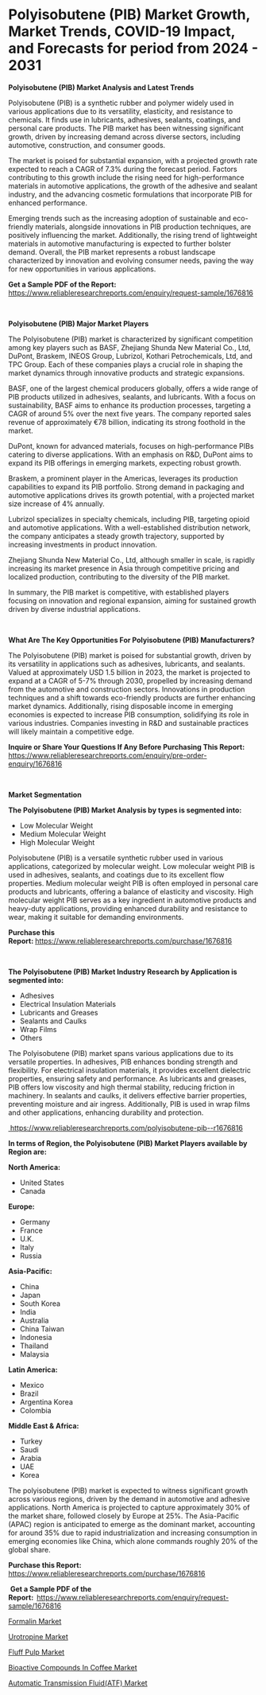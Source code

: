 <p><h1>Polyisobutene (PIB) Market Growth, Market Trends, COVID-19 Impact, and Forecasts for period from 2024 - 2031</h1></p><p><strong>Polyisobutene (PIB) Market Analysis and Latest Trends</strong></p>
<p><p>Polyisobutene (PIB) is a synthetic rubber and polymer widely used in various applications due to its versatility, elasticity, and resistance to chemicals. It finds use in lubricants, adhesives, sealants, coatings, and personal care products. The PIB market has been witnessing significant growth, driven by increasing demand across diverse sectors, including automotive, construction, and consumer goods.</p><p>The market is poised for substantial expansion, with a projected growth rate expected to reach a CAGR of 7.3% during the forecast period. Factors contributing to this growth include the rising need for high-performance materials in automotive applications, the growth of the adhesive and sealant industry, and the advancing cosmetic formulations that incorporate PIB for enhanced performance.</p><p>Emerging trends such as the increasing adoption of sustainable and eco-friendly materials, alongside innovations in PIB production techniques, are positively influencing the market. Additionally, the rising trend of lightweight materials in automotive manufacturing is expected to further bolster demand. Overall, the PIB market represents a robust landscape characterized by innovation and evolving consumer needs, paving the way for new opportunities in various applications.</p></p>
<p><strong>Get a Sample PDF of the Report:&nbsp;</strong> <a href="https://www.reliableresearchreports.com/enquiry/request-sample/1676816?utm_campaign=40&utm_medium=2&utm_source=Github&utm_content=ia&utm_term=11122024&utm_id=polyisobutene-pib">https://www.reliableresearchreports.com/enquiry/request-sample/1676816</a></p>
<p>&nbsp;</p>
<p><strong>Polyisobutene (PIB) Major Market Players</strong></p>
<p><p>The Polyisobutene (PIB) market is characterized by significant competition among key players such as BASF, Zhejiang Shunda New Material Co., Ltd, DuPont, Braskem, INEOS Group, Lubrizol, Kothari Petrochemicals, Ltd, and TPC Group. Each of these companies plays a crucial role in shaping the market dynamics through innovative products and strategic expansions.</p><p>BASF, one of the largest chemical producers globally, offers a wide range of PIB products utilized in adhesives, sealants, and lubricants. With a focus on sustainability, BASF aims to enhance its production processes, targeting a CAGR of around 5% over the next five years. The company reported sales revenue of approximately €78 billion, indicating its strong foothold in the market.</p><p>DuPont, known for advanced materials, focuses on high-performance PIBs catering to diverse applications. With an emphasis on R&D, DuPont aims to expand its PIB offerings in emerging markets, expecting robust growth.</p><p>Braskem, a prominent player in the Americas, leverages its production capabilities to expand its PIB portfolio. Strong demand in packaging and automotive applications drives its growth potential, with a projected market size increase of 4% annually.</p><p>Lubrizol specializes in specialty chemicals, including PIB, targeting opioid and automotive applications. With a well-established distribution network, the company anticipates a steady growth trajectory, supported by increasing investments in product innovation.</p><p>Zhejiang Shunda New Material Co., Ltd, although smaller in scale, is rapidly increasing its market presence in Asia through competitive pricing and localized production, contributing to the diversity of the PIB market.</p><p>In summary, the PIB market is competitive, with established players focusing on innovation and regional expansion, aiming for sustained growth driven by diverse industrial applications.</p></p>
<p>&nbsp;</p>
<p><strong>What Are The Key Opportunities For Polyisobutene (PIB) Manufacturers?</strong></p>
<p><p>The Polyisobutene (PIB) market is poised for substantial growth, driven by its versatility in applications such as adhesives, lubricants, and sealants. Valued at approximately USD 1.5 billion in 2023, the market is projected to expand at a CAGR of 5-7% through 2030, propelled by increasing demand from the automotive and construction sectors. Innovations in production techniques and a shift towards eco-friendly products are further enhancing market dynamics. Additionally, rising disposable income in emerging economies is expected to increase PIB consumption, solidifying its role in various industries. Companies investing in R&D and sustainable practices will likely maintain a competitive edge.</p></p>
<p><strong>Inquire or Share Your Questions If Any Before Purchasing This Report:</strong> <a href="https://www.reliableresearchreports.com/enquiry/pre-order-enquiry/1676816?utm_campaign=40&utm_medium=2&utm_source=Github&utm_content=ia&utm_term=11122024&utm_id=polyisobutene-pib">https://www.reliableresearchreports.com/enquiry/pre-order-enquiry/1676816</a></p>
<p>&nbsp;</p>
<p><strong>Market Segmentation</strong></p>
<p><strong>The Polyisobutene (PIB) Market Analysis by types is segmented into:</strong></p>
<p><ul><li>Low Molecular Weight</li><li>Medium Molecular Weight</li><li>High Molecular Weight</li></ul></p>
<p><p>Polyisobutene (PIB) is a versatile synthetic rubber used in various applications, categorized by molecular weight. Low molecular weight PIB is used in adhesives, sealants, and coatings due to its excellent flow properties. Medium molecular weight PIB is often employed in personal care products and lubricants, offering a balance of elasticity and viscosity. High molecular weight PIB serves as a key ingredient in automotive products and heavy-duty applications, providing enhanced durability and resistance to wear, making it suitable for demanding environments.</p></p>
<p><strong>Purchase this Report:&nbsp;</strong><a href="https://www.reliableresearchreports.com/purchase/1676816?utm_campaign=40&utm_medium=2&utm_source=Github&utm_content=ia&utm_term=11122024&utm_id=polyisobutene-pib">https://www.reliableresearchreports.com/purchase/1676816</a></p>
<p>&nbsp;</p>
<p><strong>The Polyisobutene (PIB) Market Industry Research by Application is segmented into:</strong></p>
<p><ul><li>Adhesives</li><li>Electrical Insulation Materials</li><li>Lubricants and Greases</li><li>Sealants and Caulks</li><li>Wrap Films</li><li>Others</li></ul></p>
<p><p>The Polyisobutene (PIB) market spans various applications due to its versatile properties. In adhesives, PIB enhances bonding strength and flexibility. For electrical insulation materials, it provides excellent dielectric properties, ensuring safety and performance. As lubricants and greases, PIB offers low viscosity and high thermal stability, reducing friction in machinery. In sealants and caulks, it delivers effective barrier properties, preventing moisture and air ingress. Additionally, PIB is used in wrap films and other applications, enhancing durability and protection.</p></p>
<p><a href="https://www.reliableresearchreports.com/polyisobutene-pib--r1676816?utm_campaign=40&utm_medium=2&utm_source=Github&utm_content=ia&utm_term=11122024&utm_id=polyisobutene-pib">&nbsp;https://www.reliableresearchreports.com/polyisobutene-pib--r1676816</a></p>
<p><strong>In terms of Region, the Polyisobutene (PIB) Market Players available by Region are:</strong></p>
<p>
    <p> <strong> North America: </strong>
        <ul>
            <li>United States</li>
            <li>Canada</li>
        </ul>
        </p> 
    <p> <strong> Europe: </strong>
        <ul>
            <li>Germany</li>
            <li>France</li>
            <li>U.K.</li>
            <li>Italy</li>
            <li>Russia</li>
        </ul>
        </p> 
    <p> <strong> Asia-Pacific: </strong>
        <ul>
            <li>China</li>
            <li>Japan</li>
            <li>South Korea</li>
            <li>India</li>
            <li>Australia</li>
            <li>China Taiwan</li>
            <li>Indonesia</li>
            <li>Thailand</li>
            <li>Malaysia</li>
        </ul>
        </p> 
    <p> <strong> Latin America: </strong>
        <ul>
            <li>Mexico</li>
            <li>Brazil</li>
            <li>Argentina Korea</li>
            <li>Colombia</li>
        </ul>
        </p> 
    <p> <strong> Middle East & Africa: </strong>
        <ul>
            <li>Turkey</li>
            <li>Saudi</li>
            <li>Arabia</li>
            <li>UAE</li>
            <li>Korea</li>
        </ul>
    </p>
    </p>
<p><p>The polyisobutene (PIB) market is expected to witness significant growth across various regions, driven by the demand in automotive and adhesive applications. North America is projected to capture approximately 30% of the market share, followed closely by Europe at 25%. The Asia-Pacific (APAC) region is anticipated to emerge as the dominant market, accounting for around 35% due to rapid industrialization and increasing consumption in emerging economies like China, which alone commands roughly 20% of the global share.</p></p>
<p><strong>Purchase this Report: </strong><a href="https://www.reliableresearchreports.com/purchase/1676816?utm_campaign=40&utm_medium=2&utm_source=Github&utm_content=ia&utm_term=11122024&utm_id=polyisobutene-pib">https://www.reliableresearchreports.com/purchase/1676816</a></p>
<p>&nbsp;<strong>Get a Sample PDF of the Report:&nbsp;&nbsp;</strong><a href="https://www.reliableresearchreports.com/enquiry/request-sample/1676816?utm_campaign=40&utm_medium=2&utm_source=Github&utm_content=ia&utm_term=11122024&utm_id=polyisobutene-pib">https://www.reliableresearchreports.com/enquiry/request-sample/1676816</a></p>
<p><strong></strong></p>
<p><p><a href="https://www.linkedin.com/pulse/formalin-market-study-offers-insightful-analysis-sector-overview-lhbff?utm_campaign=40&utm_medium=2&utm_source=Github&utm_content=ia&utm_term=11122024&utm_id=polyisobutene-pib">Formalin Market</a></p><p><a href="https://www.linkedin.com/pulse/revenue-analysis-forecast-urotropine-market-74-cagr-2024-2031-uwdxf?utm_campaign=40&utm_medium=2&utm_source=Github&utm_content=ia&utm_term=11122024&utm_id=polyisobutene-pib">Urotropine Market</a></p><p><a href="https://www.linkedin.com/pulse/trends-global-fluff-pulp-market-forecast-analysis-2024-2031-sghac?utm_campaign=40&utm_medium=2&utm_source=Github&utm_content=ia&utm_term=11122024&utm_id=polyisobutene-pib">Fluff Pulp Market</a></p><p><a href="https://github.com/petbigbeepjn/Market-Research-Report-List-1/blob/main/bioactive-compounds-in-coffee-market.md?utm_campaign=40&utm_medium=2&utm_source=Github&utm_content=ia&utm_term=11122024&utm_id=polyisobutene-pib">Bioactive Compounds In Coffee Market</a></p><p><a href="https://github.com/dmitriyvo6rog/Market-Research-Report-List-1/blob/main/automatic-transmission-fluidatf-market.md?utm_campaign=40&utm_medium=2&utm_source=Github&utm_content=ia&utm_term=11122024&utm_id=polyisobutene-pib">Automatic Transmission Fluid(ATF) Market</a></p></p>